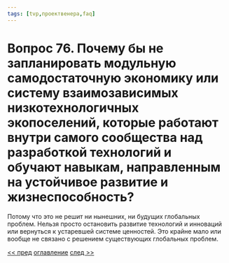 ```yaml
---
tags: [tvp,проектвенера,faq]
---
```

# Вопрос 76. Почему бы не запланировать модульную самодостаточную экономику или систему взаимозависимых низкотехнологичных экопоселений, которые работают внутри самого сообщества над разработкой технологий и обучают навыкам, направленным на устойчивое развитие и жизнеспособность?

Потому что это не решит ни нынешних, ни будущих глобальных проблем. Нельзя просто остановить развитие технологий и инноваций или вернуться к устаревшей системе ценностей. Это крайне мало или вообще не связано с решением существующих глобальных проблем.

[<< пред](Вопрос%2075.%20Человечество%20может%20стать%20%20беспомощным%20и%20лишенным%20навыков,%20необходимых%20для%20решения%20возникших%20проблем..md) [оглавление](FAQ%20%D0%BF%D0%BE%20%D0%BF%D1%80%D0%BE%D0%B5%D0%BA%D1%82%D1%83%20%C2%AB%D0%92%D0%B5%D0%BD%D0%B5%D1%80%D0%B0%C2%BB.md) [след >>](Вопрос%2077.%20Не%20могли%20бы%20вы%20описать%20процесс%20распределения%20продуктов%20питания%20и%20прочих%20предметов%20потребления.md)
